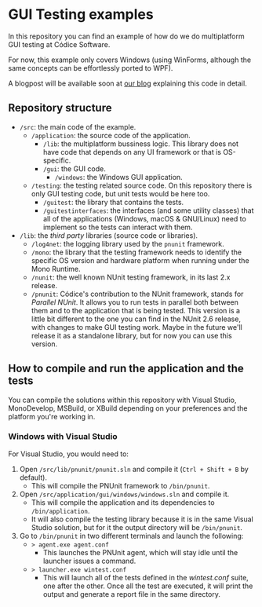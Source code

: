 # GUI Testing examples

In this repository you can find an example of how do we do multiplatform GUI testing at Códice Software.

For now, this example only covers Windows (using WinForms, although the same concepts can be effortlessly ported to WPF).

A blogpost will be available soon at [our blog](http://blog.plasticscm.com) explaining this code in detail.

## Repository structure

* `/src`: the main code of the example.
    * `/application`: the source code of the application.
        * `/lib`: the multiplatform bussiness logic. This library does not have code that depends on any UI framework or that is OS-specific.
        * `/gui`: the GUI code.
            * `/windows`: the Windows GUI application.
    * `/testing`: the testing related source code. On this repository there is only GUI testing code, but unit tests would be here too.
        * `/guitest`: the library that contains the tests.
        * `/guitestinterfaces`: the interfaces (and some utility classes) that all of the applications (Windows, macOS & GNU/Linux) need to implement so the tests can interact with them.
* `/lib`: the _third party_ libraries (source code or libraries).
    * `/log4net`: the logging library used by the `pnunit` framework.
    * `/mono`: the library that the testing framework needs to identify the specific OS version and hardware platform when running under the Mono Runtime.
    * `/nunit`: the well known NUnit testing framework, in its last 2.x release.
    * `/pnunit`: Códice's contribution to the NUnit framework, stands for _Parallel NUnit_. It allows you to run tests in parallel both between them and to the application that is being tested. This version is a little bit different to the one you can find in the NUnit 2.6 release, with changes to make GUI testing work. Maybe in the future we'll release it as a standalone library, but for now you can use this version.

## How to compile and run the application and the tests

You can compile the solutions within this repository with Visual Studio, MonoDevelop, MSBuild, or XBuild depending on your preferences and the platform you're working in.

### Windows with Visual Studio
For Visual Studio, you would need to:

1) Open `/src/lib/pnunit/pnunit.sln` and compile it (`Ctrl + Shift + B` by default).
    * This will compile the PNUnit framework to `/bin/pnunit`.
2) Open `/src/application/gui/windows/windows.sln` and compile it.
    * This will compile the application and its dependencies to `/bin/application`.
    * It will also compile the testing library because it is in the same Visual Studio solution, but for it the output directory will be `/bin/pnunit`.
3) Go to `/bin/pnunit` in two different terminals and launch the following:
    * `> agent.exe agent.conf`
        * This launches the PNUnit agent, which will stay idle until the launcher issues a command.
    * `> launcher.exe wintest.conf`
        * This will launch all of the tests defined in the _wintest.conf_ suite, one after the other. Once all the test are executed, it will print the output and generate a report file in the same directory.
